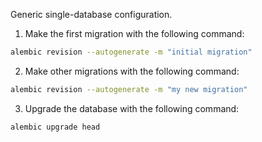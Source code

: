 Generic single-database configuration.

1. Make the first migration with the following command:

```bash
alembic revision --autogenerate -m "initial migration"

```

2. Make other migrations with the following command:
```bash
alembic revision --autogenerate -m "my new migration"

```

3. Upgrade the database with the following command:

```bash
alembic upgrade head

```